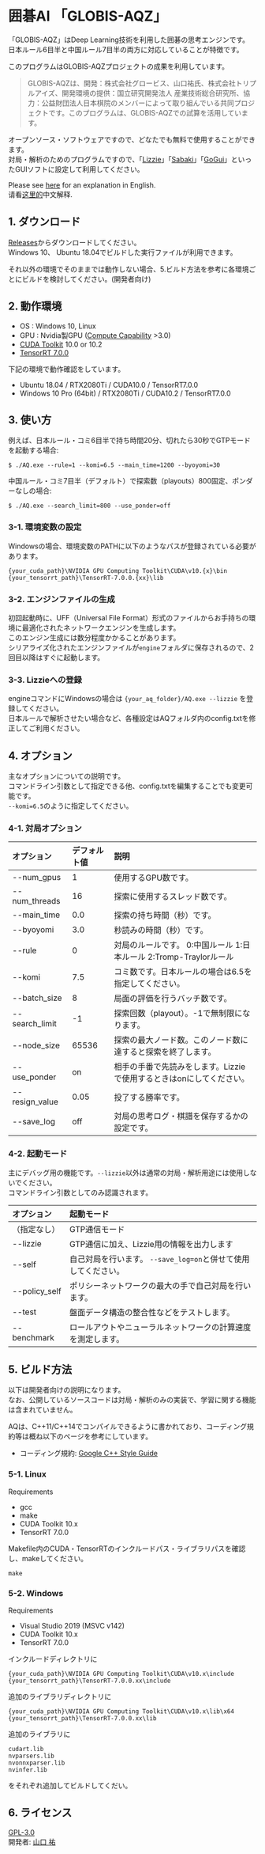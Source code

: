 # 囲碁AI 「GLOBIS-AQZ」

「GLOBIS-AQZ」はDeep Learning技術を利用した囲碁の思考エンジンです。  
日本ルール6目半と中国ルール7目半の両方に対応していることが特徴です。  

このプログラムはGLOBIS-AQZプロジェクトの成果を利用しています。  

> GLOBIS-AQZは、開発：株式会社グロービス、山口祐氏、株式会社トリプルアイズ、開発環境の提供：国立研究開発法人 産業技術総合研究所、協力：公益財団法人日本棋院のメンバーによって取り組んでいる共同プロジェクトです。このプログラムは、GLOBIS-AQZでの試算を活用しています。

オープンソース・ソフトウェアですので、どなたでも無料で使用することができます。  
対局・解析のためのプログラムですので、「[Lizzie](https://github.com/featurecat/lizzie)」「[Sabaki](https://github.com/SabakiHQ/Sabaki)」「[GoGui](https://sourceforge.net/projects/gogui/)」といったGUIソフトに設定して利用してください。  

Please see [here](https://github.com/ymgaq/AQ/blob/master/README.md) for an explanation in English.  
请看[这里的](https://github.com/ymgaq/AQ/blob/master/README_CN.md)中文解释.  

## 1. ダウンロード
[Releases](https://github.com/ymgaq/AQ/releases)からダウンロードしてください。  
Windows 10、 Ubuntu 18.04でビルドした実行ファイルが利用できます。  

それ以外の環境でそのままでは動作しない場合、5.ビルド方法を参考に各環境ごとにビルドを検討してください。(開発者向け)  

## 2. 動作環境
+ OS  : Windows 10, Linux
+ GPU : Nvidia製GPU ([Compute Capability](https://developer.nvidia.com/cuda-gpus) >3.0)
+ [CUDA Toolkit](https://developer.nvidia.com/cuda-toolkit) 10.0 or 10.2
+ [TensorRT 7.0.0](https://docs.nvidia.com/deeplearning/sdk/tensorrt-archived/tensorrt-700/tensorrt-install-guide/index.html)

下記の環境で動作確認をしています。  
+ Ubuntu 18.04 / RTX2080Ti / CUDA10.0 / TensorRT7.0.0
+ Windows 10 Pro (64bit) / RTX2080Ti / CUDA10.2 / TensorRT7.0.0

## 3. 使い方
例えば、日本ルール・コミ6目半で持ち時間20分、切れたら30秒でGTPモードを起動する場合:  
```
$ ./AQ.exe --rule=1 --komi=6.5 --main_time=1200 --byoyomi=30
```
中国ルール・コミ7目半（デフォルト）で探索数（playouts）800固定、ポンダーなしの場合:  
```
$ ./AQ.exe --search_limit=800 --use_ponder=off
```

### 3-1. 環境変数の設定
Windowsの場合、環境変数のPATHに以下のようなパスが登録されている必要があります。  
```
{your_cuda_path}\NVIDIA GPU Computing Toolkit\CUDA\v10.{x}\bin
{your_tensorrt_path}\TensorRT-7.0.0.{xx}\lib
```

### 3-2. エンジンファイルの生成
初回起動時に、UFF（Universal File Format）形式のファイルからお手持ちの環境に最適化されたネットワークエンジンを生成します。  
このエンジン生成には数分程度かかることがあります。  
シリアライズ化されたエンジンファイルが`engine`フォルダに保存されるので、2回目以降はすぐに起動します。  

### 3-3. Lizzieへの登録
engineコマンドにWindowsの場合は `{your_aq_folder}/AQ.exe --lizzie` を登録してください。  
日本ルールで解析させたい場合など、各種設定はAQフォルダ内のconfig.txtを修正してご利用ください。  

## 4. オプション
主なオプションについての説明です。  
コマンドライン引数として指定できる他、config.txtを編集することでも変更可能です。  
`--komi=6.5`のように指定してください。  

### 4-1. 対局オプション
| オプション | デフォルト値 | 説明 |
| :--- | :--- | :--- |
| --num_gpus | 1 | 使用するGPU数です。 |
| --num_threads | 16 | 探索に使用するスレッド数です。 |
| --main_time | 0.0 | 探索の持ち時間（秒）です。 |
| --byoyomi | 3.0 | 秒読みの時間（秒）です。 |
| --rule | 0 | 対局のルールです。 0:中国ルール 1:日本ルール 2:Tromp-Traylorルール |
| --komi | 7.5 | コミ数です。日本ルールの場合は6.5を指定してください。 |
| --batch_size | 8 | 局面の評価を行うバッチ数です。 |
| --search_limit | -1 | 探索回数（playout）。-1で無制限になります。 |
| --node_size | 65536 | 探索の最大ノード数。このノード数に達すると探索を終了します。 |
| --use_ponder | on | 相手の手番で先読みをします。Lizzieで使用するときはonにしてください。 |
| --resign_value | 0.05 | 投了する勝率です。 |
| --save_log | off | 対局の思考ログ・棋譜を保存するかの設定です。 |

### 4-2. 起動モード
主にデバッグ用の機能です。`--lizzie`以外は通常の対局・解析用途には使用しないでください。  
コマンドライン引数としてのみ認識されます。  

| オプション | 起動モード |
| :--- | :--- |
| （指定なし） | GTP通信モード |
| --lizzie | GTP通信に加え、Lizzie用の情報を出力します |
| --self | 自己対局を行います。 `--save_log=on`と併せて使用してください。 |
| --policy_self | ポリシーネットワークの最大の手で自己対局を行います。 |
| --test | 盤面データ構造の整合性などをテストします。 |
| --benchmark | ロールアウトやニューラルネットワークの計算速度を測定します。 |

## 5. ビルド方法
以下は開発者向けの説明になります。  
なお、公開しているソースコードは対局・解析のみの実装で、学習に関する機能は含まれていません。  

AQは、C++11/C++14でコンパイルできるように書かれており、コーディング規約等は概ね以下のページを参考にしています。  
+ コーディング規約: [Google C++ Style Guide](https://google.github.io/styleguide/cppguide.html)

### 5-1. Linux
Requirements
+ gcc
+ make
+ CUDA Toolkit 10.x
+ TensorRT 7.0.0

Makefile内のCUDA・TensorRTのインクルードパス・ライブラリパスを確認し、makeしてください。

```
make
```

### 5-2. Windows
Requirements
+ Visual Studio 2019 (MSVC v142)
+ CUDA Toolkit 10.x
+ TensorRT 7.0.0

インクルードディレクトリに
```
{your_cuda_path}\NVIDIA GPU Computing Toolkit\CUDA\v10.x\include
{your_tensorrt_path}\TensorRT-7.0.0.xx\include
```

追加のライブラリディレクトリに
```
{your_cuda_path}\NVIDIA GPU Computing Toolkit\CUDA\v10.x\lib\x64
{your_tensorrt_path}\TensorRT-7.0.0.xx\lib
```

追加のライブラリに
```
cudart.lib
nvparsers.lib
nvonnxparser.lib
nvinfer.lib
```

をそれぞれ追加してビルドしてくだい。

## 6. ライセンス
[GPL-3.0](https://github.com/ymgaq/AQ/blob/master/LICENSE.txt)  
開発者: [山口 祐](https://twitter.com/ymg_aq)  
